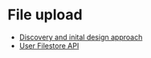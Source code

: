 # File upload

- [Discovery and inital design approach](https://docs.google.com/document/d/1wZObyCXnu_WzPutiaTJ5mh4L1Fl1aWEBM6U3Y81Tnsw)
- [User Filestore API](user-filestore-api.md)